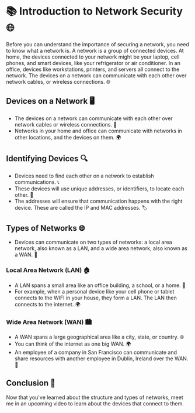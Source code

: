 # 📚 Introduction to Network Security 🌐

Before you can understand the importance of securing a network, you need to know what a network is. A network is a group of connected devices. At home, the devices connected to your network might be your laptop, cell phones, and smart devices, like your refrigerator or air conditioner. In an office, devices like workstations, printers, and servers all connect to the network. The devices on a network can communicate with each other over network cables, or wireless connections. 🌐

## Devices on a Network 🖥️
- The devices on a network can communicate with each other over network cables or wireless connections. 📡
- Networks in your home and office can communicate with networks in other locations, and the devices on them. 🌍

## Identifying Devices 🔍
- Devices need to find each other on a network to establish communications. 📞
- These devices will use unique addresses, or identifiers, to locate each other. 🔗
- The addresses will ensure that communication happens with the right device. These are called the IP and MAC addresses. 🏷️

## Types of Networks 🌐
- Devices can communicate on two types of networks: a local area network, also known as a LAN, and a wide area network, also known as a WAN. 📡

### Local Area Network (LAN) 🏠
- A LAN spans a small area like an office building, a school, or a home. 🏢
- For example, when a personal device like your cell phone or tablet connects to the WIFI in your house, they form a LAN. The LAN then connects to the internet. 🌍

### Wide Area Network (WAN) 🏙️
- A WAN spans a large geographical area like a city, state, or country. 🌐
- You can think of the internet as one big WAN. 🌍
- An employee of a company in San Francisco can communicate and share resources with another employee in Dublin, Ireland over the WAN. 🏢

## Conclusion 🌟
Now that you've learned about the structure and types of networks, meet me in an upcoming video to learn about the devices that connect to them.
